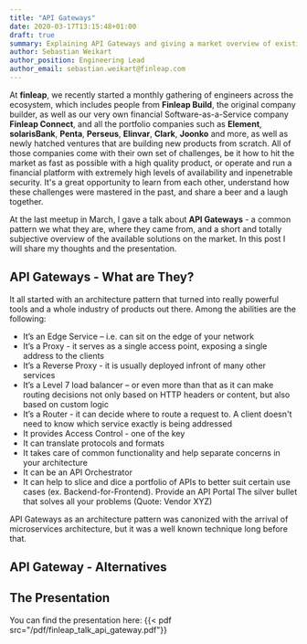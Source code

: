 ```yaml
---
title: "API Gateways"
date: 2020-03-17T13:15:48+01:00
draft: true
summary: Explaining API Gateways and giving a market overview of existing products. This is a post about a talk that was given recently at the Finleap Engineering Meetup.
author: Sebastian Weikart
author_position: Engineering Lead
author_email: sebastian.weikart@finleap.com
---
```


At **finleap**, we recently started a monthly gathering of engineers across the ecosystem, which includes people from **Finleap Build**, the original company builder, as well as our very own financial Software-as-a-Service company **Finleap Connect**, and all the portfolio companies such as **Element**, **solarisBank**, **Penta**, **Perseus**, **Elinvar**, **Clark**, **Joonko** and more, as well as newly hatched ventures that are building new products from scratch. All of those companies come with their own set of challenges, be it how to hit the market as fast as possible with a high quality product, or operate and run a financial platform with extremely high levels of availability and inpenetrable security.
It's a great opportunity to learn from each other, understand how these challenges were mastered in the past, and share a beer and a laugh together.

At the last meetup in March, I gave a talk about **API Gateways** - a common pattern we what they are, where they came from, and a short and totally subjective overview of the available solutions on the market. In this post I will share my thoughts and the presentation.

## API Gateways - What are They?

It all started with an architecture pattern that turned into really powerful tools and a whole industry of products out there. Among the abilities are the following:

- It’s an Edge Service – i.e. can sit on the edge of your network
- It’s a Proxy - it serves as a single access point, exposing a single address to the clients
- It’s a Reverse Proxy - it is usually deployed infront of many other services
- It’s a Level 7 load balancer – or even more than that as it can make routing decisions not only based on HTTP headers or content, but also based on custom logic
- It’s a Router - it can decide where to route a request to. A client doesn't need to know which service exactly is being addressed
- It provides Access Control - one of the key
- It can translate protocols and formats
- It takes care of common functionality and help separate concerns in your architecture
- It can be an API Orchestrator
- It can help to slice and dice a portfolio of APIs to better suit certain use cases (ex. Backend-for-Frontend).
  Provide an API Portal
  The silver bullet that solves all your problems (Quote: Vendor XYZ)

API Gateways as an architecture pattern was canonized with the arrival of microservices architecture, but it was a well known technique long before that.

## API Gateway - Alternatives

## The Presentation

You can find the presentation here:
{{< pdf src="/pdf/finleap_talk_api_gateway.pdf"}}
